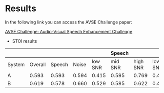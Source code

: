 # Results

In the following link you can access the AVSE Challenge paper:

[AVSE Challenge: Audio-Visual Speech Enhancement Challenge](https://www.research.ed.ac.uk/en/publications/avse-challenge-audio-visual-speech-enhancement-challenge)


* STOI results

|      |       |      |     |  | Speech  |    |    | Noise   |     |
|--------|---------|--------|-------|---------|---------|----------|---------|---------|----------|
| System | Overall | Speech | Noise | low SNR | mid SNR | high SNR | low SNR | mid SNR | high SNR |
| A      | 0.593   | 0.593  | 0.594 | 0.415   | 0.595   | 0.769    | 0.420   | 0.597   | 0.764    |
| B      | 0.619   | 0.578  | 0.660 | 0.529   | 0.585   | 0.622    | 0.479   | 0.687   | 0.813    |
